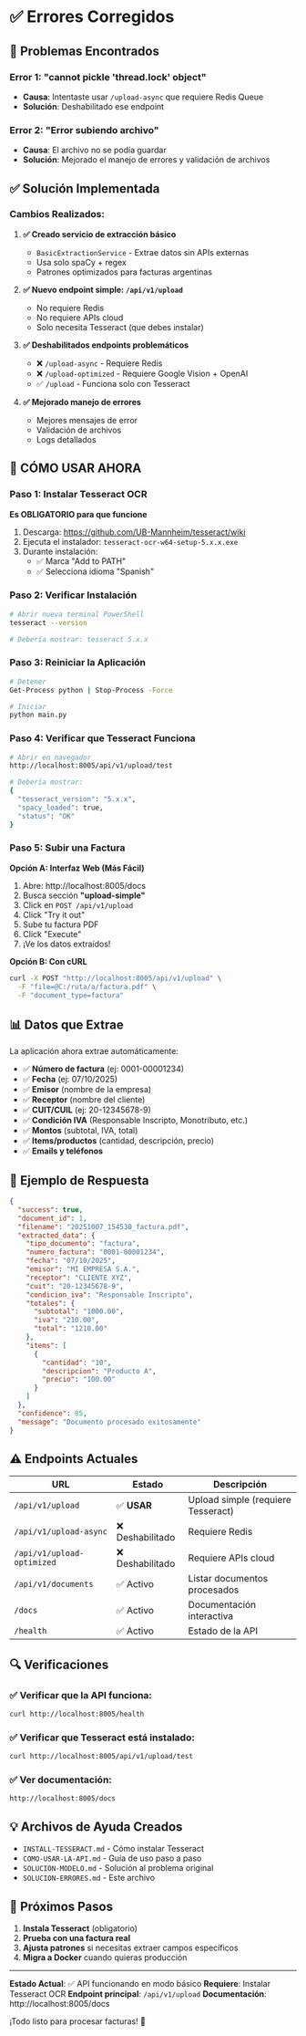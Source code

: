 # ✅ Errores Corregidos

## 🚨 Problemas Encontrados

### **Error 1: "cannot pickle 'thread.lock' object"**
- **Causa**: Intentaste usar `/upload-async` que requiere Redis Queue
- **Solución**: Deshabilitado ese endpoint

### **Error 2: "Error subiendo archivo"**
- **Causa**: El archivo no se podía guardar
- **Solución**: Mejorado el manejo de errores y validación de archivos

## ✅ Solución Implementada

### **Cambios Realizados:**

1. **✅ Creado servicio de extracción básico**
   - `BasicExtractionService` - Extrae datos sin APIs externas
   - Usa solo spaCy + regex
   - Patrones optimizados para facturas argentinas

2. **✅ Nuevo endpoint simple: `/api/v1/upload`**
   - No requiere Redis
   - No requiere APIs cloud
   - Solo necesita Tesseract (que debes instalar)

3. **✅ Deshabilitados endpoints problemáticos**
   - ❌ `/upload-async` - Requiere Redis
   - ❌ `/upload-optimized` - Requiere Google Vision + OpenAI
   - ✅ `/upload` - Funciona solo con Tesseract

4. **✅ Mejorado manejo de errores**
   - Mejores mensajes de error
   - Validación de archivos
   - Logs detallados

## 🎯 CÓMO USAR AHORA

### **Paso 1: Instalar Tesseract OCR**

**Es OBLIGATORIO para que funcione**

1. Descarga: https://github.com/UB-Mannheim/tesseract/wiki
2. Ejecuta el instalador: `tesseract-ocr-w64-setup-5.x.x.exe`
3. Durante instalación:
   - ✅ Marca "Add to PATH"
   - ✅ Selecciona idioma "Spanish"

### **Paso 2: Verificar Instalación**

```bash
# Abrir nueva terminal PowerShell
tesseract --version

# Debería mostrar: tesseract 5.x.x
```

### **Paso 3: Reiniciar la Aplicación**

```bash
# Detener
Get-Process python | Stop-Process -Force

# Iniciar
python main.py
```

### **Paso 4: Verificar que Tesseract Funciona**

```bash
# Abrir en navegador
http://localhost:8005/api/v1/upload/test

# Debería mostrar:
{
  "tesseract_version": "5.x.x",
  "spacy_loaded": true,
  "status": "OK"
}
```

### **Paso 5: Subir una Factura**

**Opción A: Interfaz Web (Más Fácil)**

1. Abre: http://localhost:8005/docs
2. Busca sección **"upload-simple"**
3. Click en `POST /api/v1/upload`
4. Click "Try it out"
5. Sube tu factura PDF
6. Click "Execute"
7. ¡Ve los datos extraídos!

**Opción B: Con cURL**

```bash
curl -X POST "http://localhost:8005/api/v1/upload" \
  -F "file=@C:/ruta/a/factura.pdf" \
  -F "document_type=factura"
```

## 📊 Datos que Extrae

La aplicación ahora extrae automáticamente:

- ✅ **Número de factura** (ej: 0001-00001234)
- ✅ **Fecha** (ej: 07/10/2025)
- ✅ **Emisor** (nombre de la empresa)
- ✅ **Receptor** (nombre del cliente)
- ✅ **CUIT/CUIL** (ej: 20-12345678-9)
- ✅ **Condición IVA** (Responsable Inscripto, Monotributo, etc.)
- ✅ **Montos** (subtotal, IVA, total)
- ✅ **Items/productos** (cantidad, descripción, precio)
- ✅ **Emails y teléfonos**

## 🎯 Ejemplo de Respuesta

```json
{
  "success": true,
  "document_id": 1,
  "filename": "20251007_154530_factura.pdf",
  "extracted_data": {
    "tipo_documento": "factura",
    "numero_factura": "0001-00001234",
    "fecha": "07/10/2025",
    "emisor": "MI EMPRESA S.A.",
    "receptor": "CLIENTE XYZ",
    "cuit": "20-12345678-9",
    "condicion_iva": "Responsable Inscripto",
    "totales": {
      "subtotal": "1000.00",
      "iva": "210.00",
      "total": "1210.00"
    },
    "items": [
      {
        "cantidad": "10",
        "descripcion": "Producto A",
        "precio": "100.00"
      }
    ]
  },
  "confidence": 85,
  "message": "Documento procesado exitosamente"
}
```

## ⚠️ Endpoints Actuales

| URL | Estado | Descripción |
|-----|--------|-------------|
| `/api/v1/upload` | ✅ **USAR** | Upload simple (requiere Tesseract) |
| `/api/v1/upload-async` | ❌ Deshabilitado | Requiere Redis |
| `/api/v1/upload-optimized` | ❌ Deshabilitado | Requiere APIs cloud |
| `/api/v1/documents` | ✅ Activo | Listar documentos procesados |
| `/docs` | ✅ Activo | Documentación interactiva |
| `/health` | ✅ Activo | Estado de la API |

## 🔍 Verificaciones

### ✅ Verificar que la API funciona:
```bash
curl http://localhost:8005/health
```

### ✅ Verificar que Tesseract está instalado:
```bash
curl http://localhost:8005/api/v1/upload/test
```

### ✅ Ver documentación:
```
http://localhost:8005/docs
```

## 💡 Archivos de Ayuda Creados

- `INSTALL-TESSERACT.md` - Cómo instalar Tesseract
- `COMO-USAR-LA-API.md` - Guía de uso paso a paso
- `SOLUCION-MODELO.md` - Solución al problema original
- `SOLUCION-ERRORES.md` - Este archivo

## 🚀 Próximos Pasos

1. **Instala Tesseract** (obligatorio)
2. **Prueba con una factura real**
3. **Ajusta patrones** si necesitas extraer campos específicos
4. **Migra a Docker** cuando quieras producción

---

**Estado Actual**: ✅ API funcionando en modo básico
**Requiere**: Instalar Tesseract OCR
**Endpoint principal**: `/api/v1/upload`
**Documentación**: http://localhost:8005/docs

¡Todo listo para procesar facturas! 🎉

